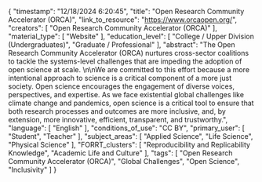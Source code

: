 {
    "timestamp": "12/18/2024 6:20:45",
    "title": "Open Research Community Accelerator (ORCA)",
    "link_to_resource": "https://www.orcaopen.org/",
    "creators": [
        "Open Research Community Accelerator (ORCA)"
    ],
    "material_type": [
        "Website"
    ],
    "education_level": [
        "College / Upper Division (Undergraduates)",
        "Graduate / Professional"
    ],
    "abstract": "The Open Research Community Accelerator (ORCA) nurtures cross-sector coalitions to tackle the systems-level challenges that are impeding the adoption of open science at scale. \n\nWe are committed to this effort because a more intentional approach to science is a critical component of a more just society. Open science encourages the engagement of diverse voices, perspectives, and expertise. As we face existential global challenges like climate change and pandemics, open science is a critical tool to ensure that both research processes and outcomes are more inclusive, and, by extension, more innovative, efficient, transparent, and trustworthy.",
    "language": [
        "English"
    ],
    "conditions_of_use": "CC BY",
    "primary_user": [
        "Student",
        "Teacher"
    ],
    "subject_areas": [
        "Applied Science",
        "Life Science",
        "Physical Science"
    ],
    "FORRT_clusters": [
        "Reproducibility and Replicability Knowledge",
        "Academic Life and Culture"
    ],
    "tags": [
        "Open Research Community Accelerator (ORCA)",
        "Global Challenges",
        "Open Science",
        "Inclusivity"
    ]
}